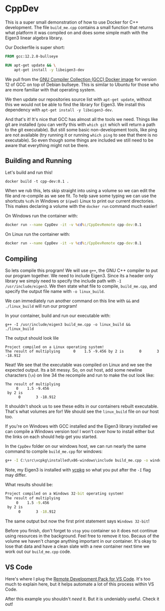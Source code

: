 # CppDev

This is a super small demonstration of how to use Docker for C++ development. The file `build_me.cpp` contains a small function that returns what platform it was compiled on and does some simple math with the Eigen3 linear algebra library.

Our Dockerfile is super short:

```Dockerfile
FROM gcc:12.2.0-bullseye

RUN apt-get update && \
    apt-get install -y libeigen3-dev
```

We pull from the [GNU Compiler Collection (GCC) Docker image](https://hub.docker.com/_/gcc) for version 12 of GCC on top of Debian bullseye. This is similar to Ubuntu for those who are more familiar with that operating system.

We then update our repositories source list with `apt-get update`, without this we would not be able to find the library for Eigen3. We install this dependency with `apt-get install -y libeigen3-dev`.

And that's it! It's nice that GCC has almost all the tools we need. Things like git are installed (you can verify this with `which git` which will return a path to the git executable). But still some basic non-development tools, like ping are not available (try running it or running `which ping` to see that there is no executable). So even though some things are included we still need to be aware that everything might not be there.

## Building and Running

Let's build and run this!

```shell
docker build -t cpp-dev:0.1 .
```

When we rub this, lets skip straight into using a volume so we can edit the file and re-compile as we see fit. To help save some typing we can use the shortcuts `%cd%` in Windows or `$(pwd)` Linux to print our current directories. This makes declaring a volume with the `docker run` command much easier!

On Windows run the container with:

```cmd
docker run --name CppDev -it -v %cd%:/CppDevRemote cpp-dev:0.1
```

On Linux run the container with:

```cmd
docker run --name CppDev -it -v %cd%:/CppDevRemote cpp-dev:0.1
```

## Compiling

So lets compile this program! We will use `g++`, the GNU C++ compiler to put our program together. We need to include Eigen3. Since its a header only library we simply need to specify the include path with `-I /usr/include/eigen3`. We then state what file to compile, `build_me.cpp`, and specify the output file name with `-o linux_build`.

 We can immediately run another command on this line with `&&` and `./linux_build` will run our program!

In your container, build and run our executable with:

```shell
g++ -I /usr/include/eigen3 build_me.cpp -o linux_build && ./linux_build 
```

The output should look lile

```shell
Project compiled on a Linux operating system!
The result of multiplying      0    1.5 -9.456 by 2 is       0       3 -18.912
```

Neat! We see that the executable was compiled on Linux and we see the expected output. Its a bit messy. So, on out host, add some newline characters (`\n`) on line 34 the recompile and run to make the out look like:

```shell
The result of multiplying
     0    1.5 -9.456
 by 2 is
      0       3 -18.912
```

It shouldn't shock us to see these edits in our containers rebuilt executable. That's what volumes are for! We should see the `linux_build` file on our host too.

If you're on Windows with GCC installed and the Eigen3 library installed we can compile a Windows version too! I won't cover how to install either but the links on each should help get you started.

In the `CppDev` folder on our windows host, we can run nearly the same command to compile `build_me.cpp` for windows:

```cmd
g++ -I C:\src\vcpkg\installed\x86-windows\include build_me.cpp -o windows_build.exe && windows_build.exe```
```

Note, my Eigen3 is installed with [vcpkg](https://vcpkg.io/en/index.html) so what you put after the `-I` flag may differ.

What results should be:

```cmd
Project compiled on a Windows 32-bit operating system!
The result of multiplying
     0    1.5 -9.456
 by 2 is
      0       3 -18.912
```

The same output but now the first print statement says `Windows 32-bit`!

Before you finish, don't forget to `stop` you container so it does not continue using resources in the background. Feel free to remove it too. Becaus of the volume we haven't change anything important in our container. It's okay to lose that data and have a clean slate with a new container next time we work out our `build_me.cpp` code.

## VS Code

Here's where I plug the [Remote Development Pack for VS Code](https://marketplace.visualstudio.com/items?itemName=ms-vscode-remote.vscode-remote-extensionpack). It's too much to explain here, but it helps automate a lot of this process within VS Code.

After this example you shouldn't *need* it. But it is undeniably useful. Check it out!
